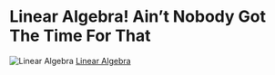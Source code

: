 # Linear Algebra! Ain’t Nobody Got The Time For That

![Linear Algebra](https://cdn-images-1.medium.com/max/1000/1*F-ggLok6h3SvekHzx6pk9Q.jpeg)
[Linear Algebra](https://medium.com/@dskswu/linear-algebra-aint-nobody-got-the-time-for-that-ee0c98cfdf25)


